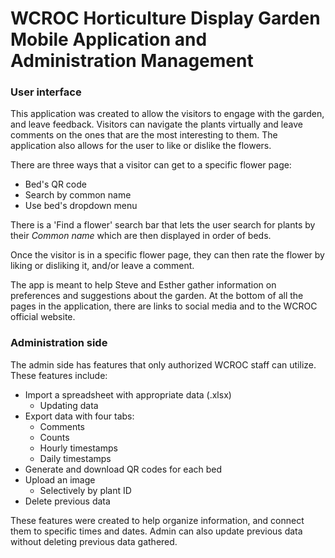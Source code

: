 # WCROC Horticulture Display Garden Mobile Application and Administration Management

### User interface
This application was created to allow the visitors to engage with the garden, and leave feedback. Visitors can navigate the plants virtually and leave comments on the ones that are the most interesting to them. The application also allows for the user to like or dislike the flowers. 

There are three ways that a visitor can get to a specific flower page: 
* Bed's QR code
* Search by common name
* Use bed's dropdown menu

There is a 'Find a flower' search bar that lets the user search for plants by their _Common name_ which are then displayed in order of beds.  

Once the visitor is in a specific flower page, they can then rate the flower by liking or disliking it, and/or leave a comment. 



The app is meant to help Steve and Esther gather information on preferences and suggestions about the garden. At the bottom of all the pages in the application, there are links to social media and to the WCROC official website.


### Administration side
The admin side has features that only authorized WCROC staff can utilize. 
<br>These features include: 
* Import a spreadsheet with appropriate data (.xlsx)
    * Updating data 
* Export data with four tabs:
    * Comments
    * Counts 
    * Hourly timestamps
    * Daily timestamps
* Generate and download QR codes for each bed
* Upload an image
    * Selectively by plant ID
* Delete previous data

These features were created to help organize information, and connect them to specific times and dates. Admin can also update previous data without deleting previous data gathered. 
